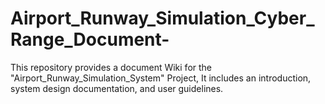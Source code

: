 # Airport_Runway_Simulation_Cyber_Range_Document-
This repository provides a document Wiki for the "Airport_Runway_Simulation_System" Project, It includes an introduction, system design documentation, and user guidelines.
